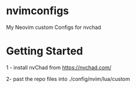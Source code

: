 # nvimconfigs
My Neovim custom Configs for nvchad 
# Getting Started
1 - install nvChad from https://nvchad.com/

2- past the repo files into ./config/nvim/lua/custom
